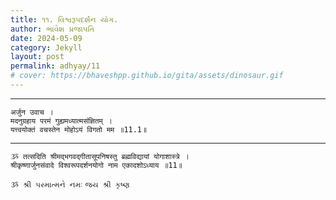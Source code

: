 ```yaml
---
title: ૧૧. વિશ્વરૂપદર્શન યોગ.
author: ભાવેશ પ્રજાપતિ
date: 2024-05-09
category: Jekyll
layout: post
permalink: adhyay/11
# cover: https://bhaveshpp.github.io/gita/assets/dinosaur.gif
---
```


----------

```
अर्जुन उवाच ।
मदनुग्रहाय परमं गुह्यमध्यात्मसंज्ञितम् ।
यत्त्वयोक्तं वचस्तेन मोहोऽयं विगतो मम ॥11.1॥
```
> 

> 

----------

```
ૐ तत्सदिति श्रीमद्भगवद्गीतासूपनिषस्तु ब्रह्मविद्यायां योगाशास्त्रे ।
श्रीकृष्णार्जुनसंवादे विश्वरूपदर्शनयोगो नाम एकादशोऽध्याय ॥11॥
```

`ૐ શ્રી પરમાત્મને નમઃ`
`જય શ્રી કૃષ્ણ`